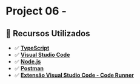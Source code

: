 # Project 06 -

<Project-06-description>

## 🚀 Recursos Utilizados

- ✅ **[TypeScript](https://www.typescriptlang.org/download)**
- ✅ **[Visual Studio Code](https://code.visualstudio.com/?WT.mc_id=javascript-14034-gllemos)**
- ✅ **[Node.js](https://nodejs.org/en/)**
- ✅ **[Postman](https://www.getpostman.com/)**
- ✅ **[Extensão Visual Studio Code - Code Runner](https://marketplace.visualstudio.com/items?itemName=formulahendry.code-runner&WT.mc_id=javascript-14034-gllemos)**
